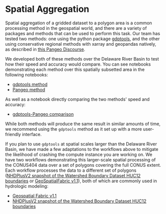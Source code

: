 # Spatial Aggregation

Spatial aggregation of a gridded dataset to a polygon area is a common processing method in the geospatial world, and there are a variety of packages and methods that can be used to perform this task. Our team has tested two methods: one using the python package [gdptools](https://gdptools.readthedocs.io/en/develop/index.html#), and the other using conservative regional methods with xarray and geopandas natively, as described in [this Pangeo Discourse](https://discourse.pangeo.io/t/conservative-region-aggregation-with-xarray-geopandas-and-sparse/2715).

We developed both of these methods over the Delaware River Basin to test how their speed and accuracy would compare. You can see notebooks demonstrating each method over this spatially subsetted area in the following notebooks:
- [gdptools method](./tutorials/spatial_aggregation/conus404_spatial_aggregation_DRB.ipynb)
- [Pangeo method](./dataset_processing/tutorials/spatial_aggregation/conus404_spatial_aggregation.ipynb)

As well as a notebook directly comparing the two methods' speed and accuracy:
- [gdptools-Pangeo comparison](./tutorials/spatial_aggregation/conus404_spatial_aggregation_comparison.ipynb)

While both methods will produce the same result in similar amounts of time, we recommend using the `gdptools` method as it set up with a more user-friendly interface.

If you plan to use `gdptools` at spatial scales larger than the Delaware River Basin, we have made a few adaptations to the workflows above to mitigate the likelihood of crashing the compute instance you are working on. We have two workflows demonstrating this larger-scale spatial processing of the CONUS404 data over a set of polygons covering the full CONUS extent. Each workflow processes the data to a different set of polygons ([NHDPlusV2 snapshot of the Watershed Boundary Dataset HUC12 boundaries](https://www.sciencebase.gov/catalog/item/60cb5edfd34e86b938a373f4) or [GeoSpatialFabric v1.1](https://www.sciencebase.gov/catalog/item/5e29d1a0e4b0a79317cf7f63)), both of which are commonly used in hydrologic modeling:
- [Geospatial Fabric v1.1](./tutorials/spatial_aggregation/conus404_spatial_aggregation_GFv1_1.ipynb)
- [NHDPlusV2 snapshot of the Watershed Boundary Dataset HUC12 boundaries](./tutorials/spatial_aggregation/conus404_spatial_aggregation_WBD12.ipynb)